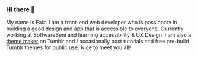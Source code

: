 ### Hi there 👋

My name is Faiz. I am a front-end web developer who is passionate in building a good design and app that is accessible to everyone. Currently working at SoftwareSeni and learning accessibility & UX Design. I am also a [theme maker](https://fukuo.tumblr.com/) on Tumblr and I occasionally post tutorials and free pre-build Tumblr themes for public use. Nice to meet you all!

<!--
**fukou/fukou** is a ✨ _special_ ✨ repository because its `README.md` (this file) appears on your GitHub profile.

Here are some ideas to get you started:

- 🔭 I’m currently working on ...
- 🌱 I’m currently learning ...
- 👯 I’m looking to collaborate on ...
- 🤔 I’m looking for help with ...
- 💬 Ask me about ...
- 📫 How to reach me: ...
- 😄 Pronouns: ...
- ⚡ Fun fact: ...
-->
